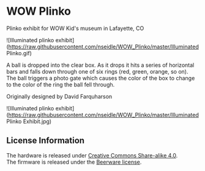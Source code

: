 WOW Plinko
=======

Plinko exhibit for WOW Kid's museum in Lafayette, CO

![Illuminated plinko exhibit](https://raw.githubusercontent.com/nseidle/WOW_Plinko/master/Illuminated Plinko.gif)

A ball is dropped into the clear box. As it drops it hits a series of horizontal bars and falls down through one of six rings (red, green, orange, so on). The ball triggers a photo gate which causes the color of the box to change to the color of the ring the ball fell through. 
 
Originally designed by David Farquharson

![Illuminated plinko exhibit](https://raw.githubusercontent.com/nseidle/WOW_Plinko/master/Illuminated Plinko Exhibit.jpg)

License Information
-------------------

The hardware is released under [Creative Commons Share-alike 4.0](http://creativecommons.org/licenses/by-sa/4.0/).  
The firmware is released under the [Beerware license](http://en.wikipedia.org/wiki/Beerware).